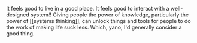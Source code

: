 It feels good to live in a good place. It feels good to interact with a well-designed system!! Giving people the power of knowledge, particularly the power of [[systems thinking]], can unlock things and tools for people to do the work of making life suck less. Which, yano, I'd generally consider a good thing.